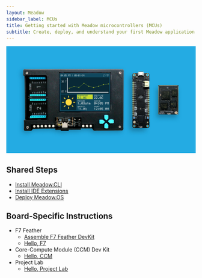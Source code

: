 ```yaml
---
layout: Meadow
sidebar_label: MCUs
title: Getting started with Meadow microcontrollers (MCUs)
subtitle: Create, deploy, and understand your first Meadow application.
---
```


![Microcontroller Meadow F7 Core-Compute Module Project Lab](wildernesslabs-microcontrollers.jpg)

## Shared Steps

* [Install Meadow.CLI](/Meadow/Getting_Started/Meadow%2ECLI/)
* [Install IDE Extensions](../IDE_Extensions/)
* [Deploy Meadow.OS](../Deploying_Meadow%2EOS/)

## Board-Specific Instructions

* F7 Feather
    * [Assemble F7 Feather DevKit](Assemble_F7Feather_DevKit/)
    * [Hello, F7](F7_Feather/)
* Core-Compute Module (CCM) Dev Kit
    * [Hello, CCM](Core_Compute_Module_DevKit/)
* Project Lab
    * [Hello, Project Lab](Project_Lab/)
